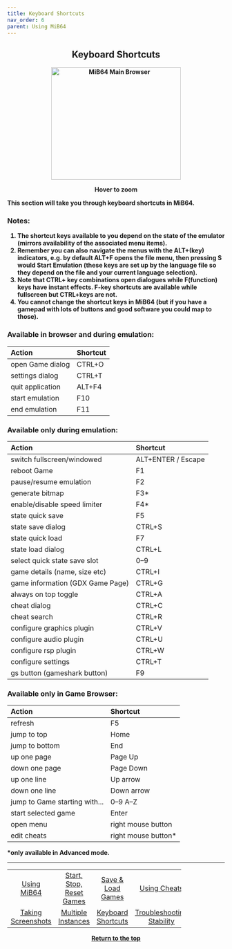 ```yaml
---
title: Keyboard Shortcuts
nav_order: 6
parent: Using MiB64
---
```


<style>
.zoom-pair {
  display: flex;
  gap: 12px;
  align-items: flex-start;
  position: relative;
}

.zoom-on-hover {
  display: inline-block;
  position: relative;
}

.zoom-on-hover img {
  display: block;
  cursor: zoom-in;
  transition: transform 0.3s ease;
  transform-origin: left center;
  position: relative;
  z-index: 1;
}

.zoom-on-hover:hover img {
  transform: scale(1.5);
}

.zoom-pair .zoom-on-hover:first-child:hover img {
  z-index: 9999;
}

.zoom-pair .zoom-on-hover:last-child:hover img {
  z-index: 100;
}
</style>

## <center>Keyboard Shortcuts</center>
<b>
<div style="text-align: center;">
<div class="zoom-on-hover">
  <img src="/manual/asset/images/main.png" alt="MiB64 Main Browser" width="300" height="260" />
</div>
<p><strong>Hover to zoom</strong></p>
</div>

<!-- ClauseEcho: Interactive Image -->

This section will take you through keyboard shortcuts in MiB64.

### Notes:

1. The shortcut keys available to you depend on the state of the emulator (mirrors availability of the associated menu items).
2. Remember you can also navigate the menus with the ALT+(key) indicators, e.g. by default ALT+F opens the file menu, then pressing S would Start Emulation (these keys are set up by the language file so they depend on the file and your current language selection).
3. Note that CTRL+ key combinations open dialogues while F(function) keys have instant effects. F-key shortcuts are available while fullscreen but CTRL+keys are not.
4. You cannot change the shortcut keys in MiB64 (but if you have a gamepad with lots of buttons and good software you could map to those).

### Available in browser and during emulation:

| Action                          | Shortcut     |
|:---------------------------------|:-------------|
| open Game dialog                 | CTRL+O       |
| settings dialog                  | CTRL+T       |
| quit application                 | ALT+F4       |
| start emulation                  | F10          |
| end emulation                    | F11          |

### Available only during emulation:

| Action                          | Shortcut     |
|:---------------------------------|:-------------|
| switch fullscreen/windowed       | ALT+ENTER / Escape |
| reboot Game                      | F1           |
| pause/resume emulation           | F2           |
| generate bitmap                  | F3*          |
| enable/disable speed limiter     | F4*          |
| state quick save                 | F5           |
| state save dialog                | CTRL+S       |
| state quick load                 | F7           |
| state load dialog                | CTRL+L       |
| select quick state save slot     | 0–9          |
| game details (name, size etc)    | CTRL+I       |
| game information (GDX Game Page) | CTRL+G       |
| always on top toggle             | CTRL+A       |
| cheat dialog                     | CTRL+C       |
| cheat search                     | CTRL+R       |
| configure graphics plugin        | CTRL+V       |
| configure audio plugin           | CTRL+U       |
| configure rsp plugin             | CTRL+W       |
| configure settings               | CTRL+T       |
| gs button (gameshark button)     | F9           |

### Available only in Game Browser:

| Action                          | Shortcut     |
|:---------------------------------|:-------------|
| refresh                          | F5           |
| jump to top                      | Home         |
| jump to bottom                   | End          |
| up one page                      | Page Up      |
| down one page                    | Page Down    |
| up one line                      | Up arrow     |
| down one line                    | Down arrow   |
| jump to Game starting with...    | 0–9 A–Z      |
| start selected game              | Enter        |
| open menu                        | right mouse button |
| edit cheats                      | right mouse button* |

*only available in Advanced mode.

---

<!-- Footer Navigation Block -->

<table align="center" style="width: 80%">
  <tr>
    <td style="text-align: center"><a href="using-mib64">Using MiB64</a></td>
    <td style="text-align: center"><a href="start-stop-reset-games">Start, Stop, Reset Games</a></td>
    <td style="text-align: center"><a href="save-load-games">Save & Load Games</a></td>
    <td style="text-align: center"><a href="/manual/manual/manual/cheats">Using Cheats</a></td>
  </tr>
  <tr>
    <td style="text-align: center"><a href="taking-screenshots">Taking Screenshots</a></td>
    <td style="text-align: center"><a href="multiple-instances">Multiple Instances</a></td>
    <td style="text-align: center"><a href="keyboard-shortcuts">Keyboard Shortcuts</a></td>
    <td style="text-align: center"><a href="using-mib64-troubleshooting-stability">Troubleshooting Stability</a></td>
  </tr>
</table>

<p style="text-align:center"><a href="#">Return to the top</a></p>

<!-- ClauseEcho: Shortcut Protocol Activated -->
